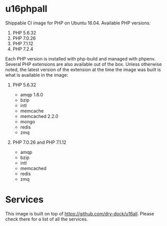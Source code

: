 u16phpall
===============

Shippable CI image for PHP on Ubuntu 16.04. Available PHP versions:

  1. PHP 5.6.32
  2. PHP 7.0.26
  3. PHP 7.1.12
  4. PHP 7.2.4

Each PHP version is installed with php-build and managed with phpenv. Several 
PHP extensions are also available out of the box. Unless otherwise noted, the 
latest version of the extension at the time the image was built is what is 
available in the image:

  1. PHP 5.6.32

      * amqp 1.6.0
      * bzip
      * intl
      * memcache
      * memcached 2.2.0
      * mongo
      * redis
      * zmq

  2. PHP 7.0.26 and PHP 7.1.12

      * amqp
      * bzip
      * intl
      * memcached
      * redis
      * zmq

# Services
This image is built on top of https://github.com/dry-dock/u16all. Please check 
there for a list of all the services.
